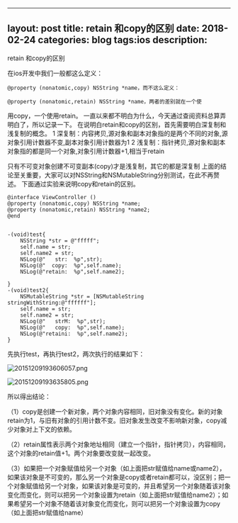 
---
layout: post
title: retain 和copy的区别
date: 2018-02-24
categories: blog
tags:ios
description: 
---


retain 和copy的区别

在ios开发中我们一般都这么定义：

```
@property (nonatomic,copy) NSString *name，而不这么定义：

@property (nonatomic,retain) NSString *name，两者的差别就在一个使
```
用copy，一个使用retain。 
一直以来都不明白为什么，今天通过查阅资料总算弄明白了，所以记录一下。 
在说明白retain和copy的区别，首先需要明白深复制和浅复制的概念。 
1 深复制：内容拷贝,源对象和副本对象指的是两个不同的对象,源对象引用计数器不变,副本对象引用计数器为1 
2 浅复制：指针拷贝,源对象和副本对象指的都是同一个对象,对象引用计数器+1,相当于retain

只有不可变对象创建不可变副本(copy)才是浅复制，其它的都是深复制 
上面的结论至关重要，大家可以对NSString和NSMutableString分别测试，在此不再赘述。 
下面通过实验来说明copy和retain的区别。

```
@interface ViewController ()
@property (nonatomic,copy) NSString *name;
@property (nonatomic,retain) NSString *name2;
@end


-(void)test{
    NSString *str = @"fffff";
    self.name = str;
    self.name2 = str;
    NSLog(@"   str:  %p",str);
    NSLog(@"  copy:  %p",self.name);
    NSLog(@"retain:  %p",self.name2);

}
-(void)test2{
    NSMutableString *str = [NSMutableString stringWithString:@"ffffff"];
    self.name = str;
    self.name2 = str;
    NSLog(@"   strM:  %p",str);
    NSLog(@"   copy:  %p",self.name);
    NSLog(@"retaini:  %p",self.name2);
}
```
先执行test，再执行test2，两次执行的结果如下：



![20151209193606057.png](http://upload-images.jianshu.io/upload_images/1716313-8e61e0fab2005147.png?imageMogr2/auto-orient/strip%7CimageView2/2/w/1240)


![20151209193635805.png](http://upload-images.jianshu.io/upload_images/1716313-c14c024400679086.png?imageMogr2/auto-orient/strip%7CimageView2/2/w/1240)


所以得出结论： 

（1）copy是创建一个新对象，两个对象内容相同，旧对象没有变化。新的对象retain为1，与旧有对象的引用计数不变。旧对象发生改变不影响新对象，copy减少对象对上下文的依赖。 

（2）retain属性表示两个对象地址相同（建立一个指针，指针拷贝），内容相同，这个对象的retain值+1。两个对象要改变就一起改变。 

（3）如果把一个对象赋值给另一个对象（如上面把str赋值给name或name2），如果该对象是不可变的，那么另一个对象是copy或者retain都可以，没区别；把一个对象赋值给另一个对象，如果该对象是可变的，并且希望另一个对象随着该对象变化而变化，则可以把另一个对象设置为retain（如上面把str赋值给name2）；如果希望另一个对象不随着该对象变化而变化，则可以把另一个对象设置为copy（如上面把str赋值给name）